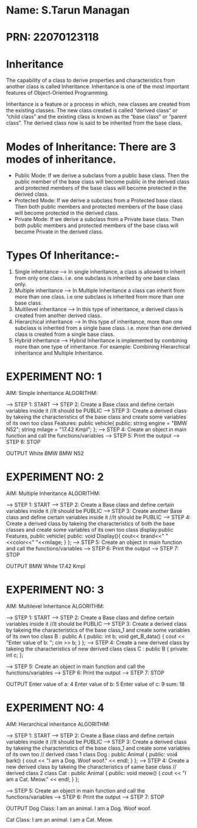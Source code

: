 # Name: S.Tarun Managan
# PRN: 22070123118

# Inheritance
The capability of a class to derive properties and characteristics from another class is called Inheritance. 
Inheritance is one of the most important features of Object-Oriented Programming. 

Inheritance is a feature or a process in which, new classes are created from the existing classes. 
The new class created is called “derived class” or “child class” and the existing class is known as the “base class” or “parent class”. 
The derived class now is said to be inherited from the base class.

# Modes of Inheritance: There are 3 modes of inheritance.

* Public Mode: If we derive a subclass from a public base class. Then the public member of the base class will become public in the derived class and protected members of the base class
will become protected in the derived class.
* Protected Mode: If we derive a subclass from a Protected base class. Then both public members and protected members of the base class will become protected in the derived class.
* Private Mode: If we derive a subclass from a Private base class. Then both public members and protected members of the base class will become Private in the derived class.

# Types Of Inheritance:-
1) Single inheritance --> In single inheritance, a class is allowed to inherit from only one class. i.e. one subclass is inherited by one base class only.
2) Multiple inheritance --> In Multiple Inheritance a class can inherit from more than one class. i.e one subclass is inherited from more than one base class.
3) Multilevel inheritance --> In this type of inheritance, a derived class is created from another derived class.
4) Hierarchical inheritance --> In this type of inheritance, more than one subclass is inherited from a single base class.
   i.e. more than one derived class is created from a single base class.
5) Hybrid inheritance --> Hybrid Inheritance is implemented by combining more than one type of inheritance.
   For example: Combining Hierarchical inheritance and Multiple Inheritance.

# EXPERIMENT NO: 1

AIM: Simple Inheritance
ALGORITHM:

--> STEP 1: START
--> STEP 2: Create a Base class and define certain variables inside it //It should be PUBLIC
--> STEP 3: Create a derived class by takeing the characteristics of the base class and create some variables of its own too
    class Features: public vehicle{
    public:
    string engine = "BMW N52";
    string milage = "17.42 Kmpl";
};
--> STEP 4: Create an object in main function and call the functions/variables
--> STEP 5: Print the output
--> STEP 6: STOP

OUTPUT
White
BMW BMW N52


# EXPERIMENT NO: 2

AIM: Multiple Inheritance
ALGORITHM:

--> STEP 1: START
--> STEP 2: Create a Base class and define certain variables inside it //It should be PUBLIC
--> STEP 3: Create another Base class and define certain variables inside it //It should be PUBLIC
--> STEP 4: Create a derived class by takeing the characteristics of both the base classes and create some variables of its own too
    class display:public Features, public vehicle{ 
    public:
    void Display(){
        cout<< brand<<" "<<color<<" "<<milage;
    }
};
--> STEP 5: Create an object in main function and call the functions/variables
--> STEP 6: Print the output
--> STEP 7: STOP

OUTPUT
BMW White 17.42 Kmpl


# EXPERIMENT NO: 3

AIM: Multilevel Inheritance
ALGORITHM:

--> STEP 1: START
--> STEP 2: Create a Base class and define certain variables inside it //It should be PUBLIC
--> STEP 3: Create a derived class by takeing the characteristics of the base class_1 and create some variables of its own too
class B : public A {
public:
    int b;
    void get_B_data()
    {
        cout << "Enter value of b: ";
        cin >> b;
    }
};
--> STEP 4: Create a new derived class by takeing the characteristics of new derived class 
    class C : public B {
    private:
    int c;
    };
 
--> STEP 5: Create an object in main function and call the functions/variables
--> STEP 6: Print the output
--> STEP 7: STOP

OUTPUT
Enter value of a: 4
Enter value of b: 5
Enter value of c: 9
sum: 18

# EXPERIMENT NO: 4

AIM: Hierarchical inheritance
ALGORITHM:

--> STEP 1: START
--> STEP 2: Create a Base class and define certain variables inside it //It should be PUBLIC
--> STEP 3: Create a derived class by takeing the characteristics of the base class_1 and create some variables of its own too
// derived class 1
class Dog : public Animal {
   public:
    void bark() {
        cout << "I am a Dog. Woof woof." << endl;
    }
};
--> STEP 4: Create a new derived class by takeing the characteristics of same base class 
// derived class 2
class Cat : public Animal {
   public:
    void meow() {
        cout << "I am a Cat. Meow." << endl;
    }
};
 
--> STEP 5: Create an object in main function and call the functions/variables
--> STEP 6: Print the output
--> STEP 7: STOP

OUTPUT
Dog Class:
I am an animal.
I am a Dog. Woof woof.

Cat Class:
I am an animal.
I am a Cat. Meow.
